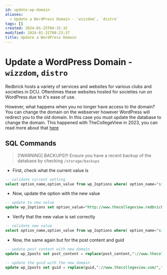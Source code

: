 ```yaml
---
id: update-wp-domain
aliases:
  - Update a WordPress Domain - `wizzdom`, `distro`
tags: []
created: 2024-01-25T04:31:32
modified: 2024-01-31T08:23:37
title: Update a WordPress Domain
---
```


# Update a WordPress Domain - `wizzdom`, `distro`

Redbrick hosts a variety of services and websites for various clubs and societies in DCU. Oftentimes these websites hosted for societies run on WordPress due to it's ease of use.

However, what happens when you no longer have access to the domain? You can change the domain on the webserver however WordPress will redirect you to the old domain. In this case you must update the database to change the domain. This happened with TheCollegeView in 2023, you can read more about that [here](https://github.com/redbrick/open-governance/tree/master/admin/)

## SQL Commands

> [!WARNING] BACKUPS!!!
> Ensure you have a recent backup of the database by checking `/storage/backups`

- First, check what the current value is

```sql
-- validate current setting
select option_name,option_value from wp_2options where( option_name="siteurl" or option_name="home");
```

- Now, update the option with the new value

```sql
-- update to new value
update wp_2options set option_value="http://www.thecollegeview.redbrick.dcu.ie" where( option_name="siteurl" or option_name="home");
```

- Verify that the new value is set correctly

```sql
-- validate new value
select option_name,option_value from wp_2options where( option_name="siteurl" or option_name="home");
```

- Now, the same again but for the post content and guid

```sql
-- update post content with new domain
update wp_2posts set post_content = replace(post_content,"://www.thecollegeview.com/","://thecollegeview.redbrick.dcu.ie/");

-- update the guid with the new domain
update wp_2posts set guid = replace(guid,"://www.thecollegeview.com/","://thecollegeview.redbrick.dcu.ie/");
```
